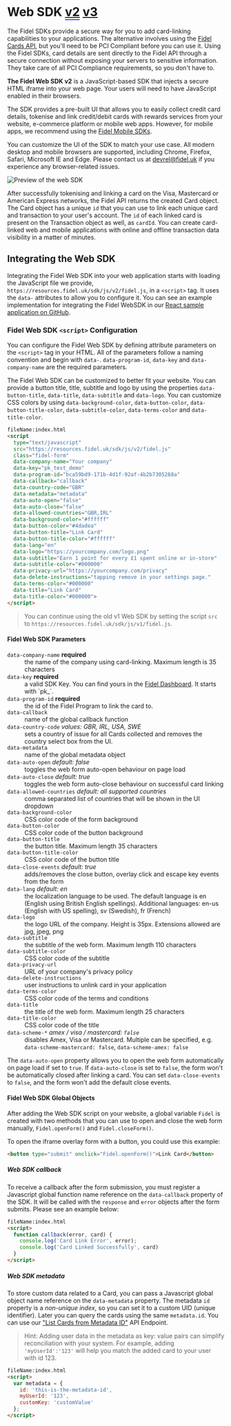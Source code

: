 # Web SDK <a style="border-bottom: 2px solid #0048ff;" class="improve-docs" href="/web-sdk/v2">v2</a> <a style="margin-right: auto; color: #111;" class="improve-docs" href="/web-sdk/v3">v3</a>

The Fidel SDKs provide a secure way for you to add card-linking capabilities to your applications. The alternative involves using the [Fidel Cards API](https://reference.fidel.uk/reference/create-card), but you'll need to be PCI Compliant before you can use it. Using the Fidel SDKs, card details are sent directly to the Fidel API through a secure connection without exposing your servers to sensitive information. They take care of all PCI Compliance requirements, so you don't have to.

**The Fidel Web SDK v2** is a JavaScript-based SDK that injects a secure HTML iframe into your web page. Your users will need to have JavaScript enabled in their browsers.

The SDK provides a pre-built UI that allows you to easily collect credit card details, tokenise and link credit/debit cards with rewards services from your website, e-commerce platform or mobile web apps. However, for mobile apps, we recommend using the [Fidel Mobile SDKs](/mobile-SDKs).

You can customize the UI of the SDK to match your use case. All modern desktop and mobile browsers are supported, including Chrome, Firefox, Safari, Microsoft IE and Edge. Please contact us at [devrel@fidel.uk](mailto:devrel@fidel.uk) if you experience any browser-related issues.

<img src="https://raw.githubusercontent.com/FidelLimited/docs/master/assets/images/sdk_web.png" srcset="https://raw.githubusercontent.com/FidelLimited/docs/master/assets/images/sdk_web.png, https://raw.githubusercontent.com/FidelLimited/docs/master/assets/images/sdk_web@2x.png 2x" alt="Preview of the web SDK" />

After successfully tokenising and linking a card on the Visa, Mastercard or American Express networks, the Fidel API returns the created Card object.  The Card object has a unique `id` that you can use to link each unique card and transaction to your user's account. The `id` of each linked card is present on the Transaction object as well, as `cardId`. You can create card-linked web and mobile applications with online and offline transaction data visibility in a matter of minutes.

## Integrating the Web SDK

Integrating the Fidel Web SDK into your web application starts with loading the JavaScript file we provide, `https://resources.fidel.uk/sdk/js/v2/fidel.js`, in a `<script>` tag. It uses the `data-` attributes to allow you to configure it. You can see an example implementation for integrating the Fidel WebSDK in our [React sample application on GitHub](https://github.com/FidelLimited/fidel-api-sample-app/blob/main/src/components/CreateTransaction.js#L11-L30).

### Fidel Web SDK `<script>` Configuration

You can configure the Fidel Web SDK by defining attribute parameters on the `<script>` tag in your HTML. All of the parameters follow a naming convention and begin with `data-`.  `data-program-id`, `data-key` and `data-company-name` are the required parameters. 

The Fidel Web SDK can be customized to better fit your website. You can provide a button title, title, subtitle and logo by using the properties `data-button-title`, `data-title`, `data-subtitle` and `data-logo`. You can customize CSS colors by using `data-background-color`, `data-button-color`, `data-button-title-color`, `data-subtitle-color`, `data-terms-color` and `data-title-color`.

```html
fileName:index.html
<script
  type="text/javascript"
  src="https://resources.fidel.uk/sdk/js/v2/fidel.js"
  class="fidel-form"
  data-company-name="Your company"
  data-key="pk_test_demo"
  data-program-id="bca59bd9-171b-4d1f-92af-4b2b7305268a"
  data-callback="callback"
  data-country-code="GBR"
  data-metadata="metadata"
  data-auto-open="false"
  data-auto-close="false"
  data-allowed-countries="GBR,IRL"
  data-background-color="#ffffff"
  data-button-color="#4dadea"
  data-button-title="Link Card"
  data-button-title-color="#ffffff"
  data-lang="en"
  data-logo="https://yourcompany.com/logo.png"
  data-subtitle="Earn 1 point for every £1 spent online or in-store"
  data-subtitle-color="#000000"
  data-privacy-url="https://yourcompany.com/privacy"
  data-delete-instructions="tapping remove in your settings page."
  data-terms-color="#000000"
  data-title="Link Card"
  data-title-color="#000000">
</script>
```

> You can continue using the old v1 Web SDK by setting the script `src` to `https://resources.fidel.uk/sdk/js/v1/fidel.js`. 

#### Fidel Web SDK Parameters

<dl>
    <div>
        <dt>
            <span><code>data-company-name</code></span>
		<strong>required</strong>
        </dt>
        <dd>the name of the company using card-linking. Maximum length is 35 characters</dd>
    </div>
    <div>
        <dt>
            <span><code>data-key</code></span>
            <strong>required</strong>
        </dt>
        <dd>a valid SDK Key. You can find yours in the <a href="https://dashboard.fidel.uk/account/plan">Fidel Dashboard</a>. It starts with `pk_`.</dd>
    </div>
    <div>
        <dt>
            <span><code>data-program-id</code></span>
            <strong>required</strong>
        </dt>
        <dd>the id of the Fidel Program to link the card to.</dd>
    </div>
    <div>
        <dt>
            <span><code>data-callback</code></span>
        </dt>
        <dd>name of the global callback function</dd>
    </div>
    <div>
        <dt>
            <span><code>data-country-code</code></span>
            <em>values: GBR, IRL, USA, SWE</em>
        </dt>
        <dd>sets a country of issue for all Cards collected and removes the country select box from the UI.</dd>
    </div>
    <div>
        <dt>
            <span><code>data-metadata</code></span>
        </dt>
        <dd>name of the global metadata object</dd>
    </div>
    <div>
        <dt>
            <span><code>data-auto-open</code></span>
            <em>default: false</em>
        </dt>
        <dd>toggles the web form auto-open behaviour on page load</dd>
    </div>
    <div>
        <dt>
            <span><code>data-auto-close</code></span>
            <em>default: true</em>
        </dt>
        <dd>toggles the web form auto-close behaviour on successful card linking</dd>
    </div>
    <div>
        <dt>
            <span><code>data-allowed-countries</code></span>
            <em>default: all supported countries</em>
        </dt>
        <dd>comma separated list of countries that will be shown in the UI dropdown</dd>
    </div>
    <div>
        <dt>
            <span><code>data-background-color</code></span>
        </dt>
        <dd>CSS color code of the form background</dd>
    </div>
    <div>
        <dt>
            <span><code>data-button-color</code></span>
        </dt>
        <dd>CSS color code of the button background</dd>
    </div>
    <div>
        <dt>
            <span><code>data-button-title</code></span>
        </dt>
        <dd>the button title. Maximum length 35 characters</dd>
    </div>
    <div>
        <dt>
            <span><code>data-button-title-color</code></span>
        </dt>
        <dd>CSS color code of the button title</dd>
    </div>
    <div>
        <dt>
            <span><code>data-close-events</code></span>
            <em>default: true</em>
        </dt>
        <dd>adds/removes the close button, overlay click and escape key events from the form</dd>
    </div>
    <div>
        <dt>
            <span><code>data-lang</code></span>
            <em>default: en</em>
        </dt>
        <dd>the localization language to be used. The default language is en (English using British English spellings). Additional languages: en-us (English with US spelling), sv (Swedish), fr (French)</dd>
    </div>
    <div>
        <dt>
            <span><code>data-logo</code></span>
        </dt>
        <dd>the logo URL of the company. Height is 35px. Extensions allowed are jpg, jpeg, png</dd>
    </div>
    <div>
        <dt>
            <span><code>data-subtitle</code></span>
        </dt>
        <dd>the subtitle of the web form. Maximum length 110 characters</dd>
    </div>
    <div>
        <dt>
            <span><code>data-subtitle-color</code></span>
        </dt>
        <dd>CSS color code of the subtitle</dd>
    </div>
    <div>
        <dt>
            <span><code>data-privacy-url</code></span>
        </dt>
        <dd>URL of your company's privacy policy</dd>
    </div>
    <div>
        <dt>
            <span><code>data-delete-instructions</code></span>
        </dt>
        <dd>user instructions to unlink card in your application</dd>
    </div>
    <div>
        <dt>
            <span><code>data-terms-color</code></span>
        </dt>
        <dd>CSS color code of the terms and conditions</dd>
    </div>
    <div>
        <dt>
            <span><code>data-title</code></span>
        </dt>
        <dd>the title of the web form. Maximum length 25 characters</dd>
    </div>
    <div>
        <dt>
            <span><code>data-title-color</code></span>
        </dt>
        <dd>CSS color code of the title</dd>
    </div>
    <div>
        <dt>
            <span><code>data-scheme-*</code></span>
            <em>amex / visa / mastercard: <code>false</code></em>
        </dt>
        <dd>disables Amex, Visa or Mastercard. Multiple can be specified, e.g. <code>data-scheme-mastercard: false</code>, <code>data-scheme-amex: false</code></dd>
    </div>
</dl>

The `data-auto-open` property allows you to open the web form automatically on page load if set to `true`. If `data-auto-close` is set to `false`, the form won't be automatically closed after linking a card. You can set `data-close-events` to `false`, and the form won't add the default close events.

#### Fidel Web SDK Global Objects

After adding the Web SDK script on your website, a global variable `Fidel` is created with two methods that you can use to open and close the web form manually, `Fidel.openForm()` and `Fidel.closeForm()`. 

To open the iframe overlay form with a button, you could use this example:

```html
<button type="submit" onclick="Fidel.openForm()">Link Card</button>
```

##### Web SDK callback

To receive a callback after the form submission, you must register a Javascript global function name reference on the `data-callback` property of the SDK. It will be called with the `response` and `error` objects after the form submits. Please see an example below:

```html
fileName:index.html
<script>
  function callback(error, card) {
    console.log('Card Link Error', error);
    console.log('Card Linked Successfully', card)
  }
</script>
```

##### Web SDK metadata

To store custom data related to a Card, you can pass a Javascript global object name reference on the `data-metadata` property. The metadata `id` property is a *non-unique index*, so you can set it to a custom UID (unique identifier). Later you can query the cards using the same `metadata.id`. You can use our ["List Cards from Metadata ID"](https://reference.fidel.uk/v1/reference/list-cards-from-metadata-id) API Endpoint.

> Hint: Adding user data in the metadata as key: value pairs can simplify reconciliation with your system. For example, adding `'myUserId':'123'` will help you match the added card to your user with id 123.

```html
fileName:index.html
<script>
  var metadata = {
    id: 'this-is-the-metadata-id',
    myUserId: '123',
    customKey: 'customValue'
  };
</script>
```